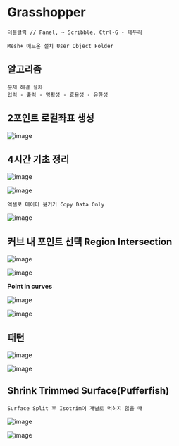 Grasshopper
============

`더블클릭 // Panel, ~ Scribble, Ctrl-G - 테두리`

`Mesh+ 애드온 설치 User Object Folder`

알고리즘
--------

```
문제 해결 절차
입력 - 출력 - 명확성 - 효율성 - 유한성
```

2포인트 로컬좌표 생성
-----------------------

![image](https://user-images.githubusercontent.com/30430227/187058765-0ec5167f-1724-4f54-ba51-cb548d599564.png)


4시간 기초 정리 
---------------

![image](https://user-images.githubusercontent.com/30430227/187058978-e9b5ab76-e320-48a7-aee0-cfbf70ea667d.png)

![image](https://user-images.githubusercontent.com/30430227/187060194-86b29729-a95f-40de-afd3-750224e7fa8c.png)

`엑셀로 데이터 옮기기 Copy Data Only`

![image](https://user-images.githubusercontent.com/30430227/187060215-7218a5ed-6205-41ec-b376-27f5b3b167b6.png)




커브 내 포인트 선택 Region Intersection
---------------------

![image](https://user-images.githubusercontent.com/30430227/167286208-451f0d7d-998f-4114-ab9b-45ead8ebad46.png)

![image](https://user-images.githubusercontent.com/30430227/167286215-1d2c3121-59de-4b7c-b021-19a2f192477c.png)

**Point in curves**

![image](https://user-images.githubusercontent.com/30430227/167286490-733dae27-1567-4a67-88c3-f6b0d1070831.png)

![image](https://user-images.githubusercontent.com/30430227/167286497-df3b377a-f523-4992-abd4-32080d7b5e7e.png)


패턴 
----

![image](https://user-images.githubusercontent.com/30430227/167533487-0af4b7e8-4619-4147-9a4b-72cc7e3b7541.png)

![image](https://user-images.githubusercontent.com/30430227/167533597-e5eb3920-cede-41ae-a2cb-fd01da836f54.png)


Shrink Trimmed Surface(Pufferfish)
-------------------------------

``Surface Split 후 Isotrim이 개별로 먹히지 않을 때``

![image](https://user-images.githubusercontent.com/30430227/167541087-d1463ec6-df5d-463c-ab14-774f6a760fac.png)

![image](https://user-images.githubusercontent.com/30430227/167541128-5c16a590-0052-4602-8339-be387c610d16.png)

